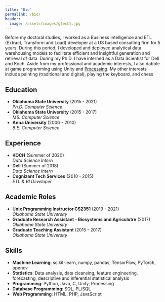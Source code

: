```yaml
---
title: "Bio"
permalink: /bio/
header:
  image: /assets/images/gtech2.jpg
---
```


Before my doctoral studies, I worked as a Business Intelligence and ETL (Extract, Transform and Load) developer at a US based consulting firm for 5 years. During this period, I developed and deployed analytical data warehousing models to facilitate efficient and insightful generation and retrieval of data. During my Ph.D. I have interned as a Data Scientist for Dell and Koch. Aside from my professional and academic interests, I also dabble at game programming using Unity and [Processing](https://processing.org/). My other interests include painting (traditional and digital), playing the keyboard, and chess.

## Education
- **Oklahoma State University** (2015 - 2021)   
  *Ph.D. Computer Science*
- **Oklahoma State University** (2015 - 2017)   
  *MS. Computer Science*
- **Anna University** (2006 - 2010)   
  *B.E. Computer Science*  
  
## Experience
- **KOCH** (Summer of 2020)   
  *Data Science Intern*
- **Dell** (Summer of 2018)  
  *Data Science Intern*
- **Cognizant Tech Services** (2010 - 2015)  
  *ETL & BI Developer*

## Academic Roles
- **Unix Programming Instructor CS2351** (2019 - 2021)  
  *Oklahoma State University*
- **Graduate Research Assistant - Biosystems and Agriculutre** (2017)  
  *Oklahoma State University*
- **Graduate Teaching Assistant** (2015 - 2017)  
  *Oklahoma State University*

## Skills
- **Machine Learning**: scikit-learn, numpy, pandas, TensorFlow, PyTorch, opencv
- **Statistics**: Data analysis, data cleansing, feature engineering, forecasting, descriptive and inferential statistical analysis
- **Programming**: Python, Java, C, Unity, Processing
- **Database Programming**: SQL, PL/SQL
- **Web Programming**: HTML, PHP, JavaScript

